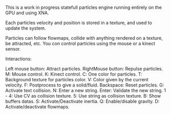 This is a work in progress statefull particles engine running entirely on the GPU and using XNA.

Each particles velocity and position is stored in a texture, and used to update the system.

Particles can follow flowmaps, collide with anything rendered on a texture, be attracted, etc.
You con control particles using the mouse or a kinect sensor.

Interactions:

Left mouse button: 	Attract particles.
RightMouse button: 	Repulse particles.
M:					Mouse control.
K:					Kinect control.
C:					One color for particles.
T:					Background texture for particles color.
V:					Color given by the current velocity.
F:					Postprocess to give a solid/fluid.
Backspace:			Reset particles.
G:					Activate text collision.
N:					Enter a new string.
Enter:				Validate the new string.
1 - 4:				Use CV as collision texture.
5: 					Use string as collision texture.
B:					Show buffers datas.
S:					Activate/Deactivate inertia.
Q:					Enable/disable gravity.
D:					Activate/deactivate flowmaps.